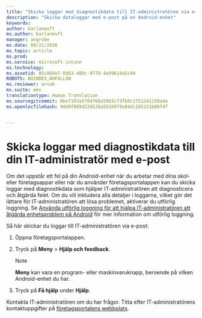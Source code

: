 ```yaml
---
title: "Skicka loggar med diagnostikdata till IT-administratören via e-post | Microsoft Intune"
description: "Skicka dataloggar med e-post på en Android-enhet"
keywords: 
author: barlanmsft
ms.author: barlanmsft
manager: angrobe
ms.date: 09/21/2016
ms.topic: article
ms.prod: 
ms.service: microsoft-intune
ms.technology: 
ms.assetid: 85c868e7-8d63-480c-9770-4e99614a5c94
ROBOTS: NOINDEX,NOFOLLOW
ms.reviewer: arnab
ms.suite: ems
translationtype: Human Translation
ms.sourcegitcommit: 6be7193a5f04768a59b5c73fb9c2f51241156ada
ms.openlocfilehash: 9dd0f089d220538a5526979a84dc165151b86f4f


---
```



# <a name="send-diagnostic-data-logs-to-your-it-admin-using-email"></a>Skicka loggar med diagnostikdata till din IT-administratör med e-post

Om det uppstår ett fel på din Android-enhet när du arbetar med dina skol- eller företagsappar eller när du använder företagsportalappen kan du skicka loggar med diagnostikdata som hjälper IT-administratören att diagnosticera och åtgärda felet. Om du vill inkludera alla detaljer i loggarna, vilket gör det lättare för IT-administratören att lösa problemet, aktiverar du utförlig loggning. Se [Använda utförlig loggning för att hjälpa IT-administratören att åtgärda enhetsproblem på Android](use-verbose-logging-to-help-your-it-administrator-fix-device-issues-android.md) för mer information om utförlig loggning.

Så här skickar du loggar till IT-administratören via e-post:

1.  Öppna företagsportalappen.

2.  Tryck på **Meny** &gt;  **Hjälp och feedback**.

    > [!NOTE]
    > **Meny** kan vara en program- eller maskinvaruknapp, beroende på vilken Android-enhet du har.

3.  Tryck på **Få hjälp** under **Hjälp**.

Kontakta IT-administratören om du har frågor. Titta efter IT-administratörens kontaktuppgifter på [företagsportalens webbplats](http://portal.manage.microsoft.com).



<!--HONumber=Oct16_HO2-->


